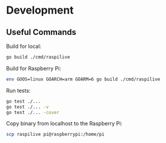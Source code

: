 # Development
## Useful Commands
Build for local:
```zsh
go build ./cmd/raspilive
```

Build for Raspberry Pi:
```zsh
env GOOS=linux GOARCH=arm GOARM=6 go build ./cmd/raspilive
```

Run tests:
```zsh
go test ./...
go test ./... -v
go test ./... -cover
```

Copy binary from localhost to the Raspberry Pi:
```zsh
scp raspilive pi@raspberrypi:/home/pi
```
